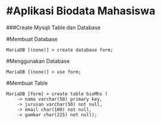 #Aplikasi Biodata Mahasiswa
===

###Create Mysqli Table dan Database

#Membuat Database
```
MariaDB [(none)] > create database form;
```

#Menggunakan Database
```
MariaDB [(none)] > use form;
```

#Membuat Table
```
MariaDB [form] > create table bioMhs (
    -> nama varchar(50) primary key,
    -> jurusan varchar(50) not null,
    -> email char(100) not null,
    -> gambar char(225) not null);
```
